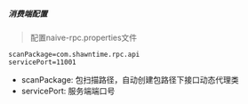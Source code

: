 ##### 消费端配置

> 配置naive-rpc.properties文件
```
scanPackage=com.shawntime.rpc.api
servicePort=11001
```
* scanPackage: 包扫描路径，自动创建包路径下接口动态代理类
* servicePort: 服务端端口号